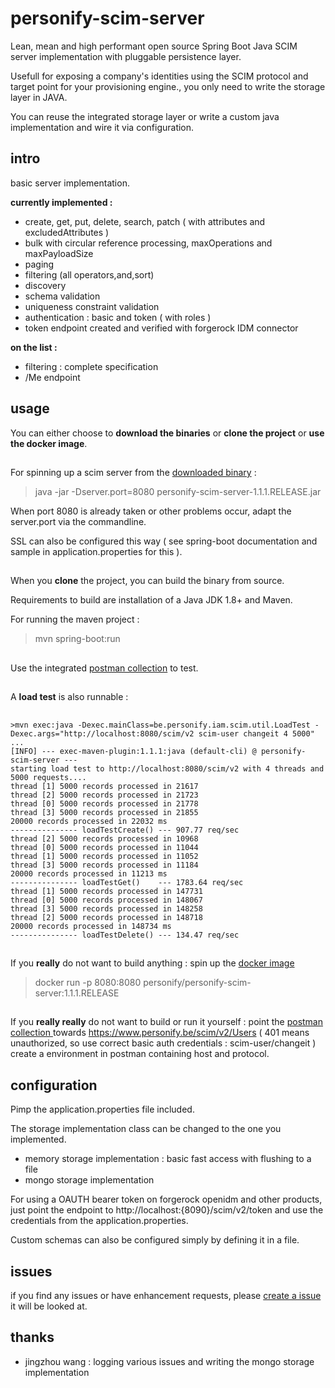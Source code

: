 # personify-scim-server

Lean, mean and high performant open source Spring Boot Java SCIM server implementation with pluggable persistence layer.

Usefull for exposing a company's identities using the SCIM protocol and target point for your provisioning engine., you only need to write the storage layer in JAVA.

You can reuse the integrated storage layer or write a custom java implementation and wire it via configuration.


## intro

basic server implementation.

**currently implemented :**

- create, get, put, delete, search, patch ( with attributes and excludedAttributes )
- bulk with circular reference processing, maxOperations and maxPayloadSize 
- paging
- filtering (all operators,and,sort)
- discovery
- schema validation
- uniqueness constraint validation
- authentication : basic and token ( with roles )
- token endpoint created and verified with forgerock IDM connector



**on the list :**

- filtering : complete specification
- /Me endpoint



##  

## usage

You can either choose to **download the binaries** or **clone the project** or **use the docker image**.

##  

For spinning up a scim server from the [downloaded binary](https://bitbucket.org/wouter29/personify-scim-server/downloads/) : 

> java -jar -Dserver.port=8080 personify-scim-server-1.1.1.RELEASE.jar

When port 8080 is already taken or other problems occur, adapt the server.port via the commandline.

SSL can also be configured this way ( see spring-boot documentation and sample in application.properties for this ).

##    

When you **clone** the project, you can build the binary from source.

Requirements to build are installation of a Java JDK 1.8+ and Maven.

For running the maven project :

> mvn spring-boot:run

##  

Use the integrated [postman collection](https://bitbucket.org/wouter29/personify-scim-server/src/master/scim.postman_collection.json) to test.

##  

A **load test** is also runnable :

##  

```
>mvn exec:java -Dexec.mainClass=be.personify.iam.scim.util.LoadTest -Dexec.args="http://localhost:8080/scim/v2 scim-user changeit 4 5000"
...
[INFO] --- exec-maven-plugin:1.1.1:java (default-cli) @ personify-scim-server ---
starting load test to http://localhost:8080/scim/v2 with 4 threads and 5000 requests....
thread [1] 5000 records processed in 21617
thread [2] 5000 records processed in 21723
thread [0] 5000 records processed in 21778
thread [3] 5000 records processed in 21855
20000 records processed in 22032 ms
--------------- loadTestCreate() --- 907.77 req/sec
thread [2] 5000 records processed in 10968
thread [0] 5000 records processed in 11044
thread [1] 5000 records processed in 11052
thread [3] 5000 records processed in 11184
20000 records processed in 11213 ms
--------------- loadTestGet()    --- 1783.64 req/sec
thread [1] 5000 records processed in 147731
thread [0] 5000 records processed in 148067
thread [3] 5000 records processed in 148258
thread [2] 5000 records processed in 148718
20000 records processed in 148734 ms
--------------- loadTestDelete() --- 134.47 req/sec
```


##   

If you **really** do not want to build anything : spin up the [docker image](https://hub.docker.com/r/personify/personify-scim-server)
> docker run -p 8080:8080 personify/personify-scim-server:1.1.1.RELEASE
 
##   

If you **really really** do not want to build or run it yourself : point the [postman collection ](https://bitbucket.org/wouter29/personify-scim-server/src/master/scim.postman_collection.json)
towards https://www.personify.be/scim/v2/Users ( 401 means unauthorized, so use correct basic auth credentials : scim-user/changeit )
create a environment in postman containing host and protocol.

##  

## configuration

Pimp the application.properties file included.

The storage implementation class can be changed to the one you implemented.

* memory storage implementation : basic fast access with flushing to a file
* mongo storage implementation

For using a OAUTH bearer token on forgerock openidm and other products, just point the endpoint to http://localhost:{8090}/scim/v2/token and use the credentials from the application.properties.

Custom schemas can also be configured simply by defining it in a file.



##  

## issues

if you find any issues or have enhancement requests, please [create a issue](https://bitbucket.org/wouter29/personify-scim-server/issues/new)
it will be looked at.


##

## thanks

* jingzhou wang : logging various issues and writing the mongo storage implementation




